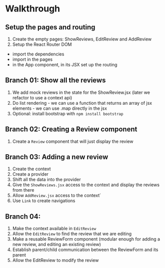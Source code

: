 # Walkthrough

## Setup the pages and routing
1. Create the empty pages: ShowReviews, EditReview and AddReview
2. Setup the React Router DOM
  - import the dependencies
  - import in the pages
  - in the App component, in its JSX set up the routing

  ## Branch 01: Show all the reviews
  1. We add mock reviews in the state for the ShowReview.jsx (later we refactor to use a context api)
  2. Do list rendering
    - we can use a function that returns an array of jsx elements
    - we can use .map directly in the jsx
  3. Optional: install bootstrap with `npm install bootstrap`

  ## Branch 02: Creating a Review component
  1. Create a `Review` component that will just display the review

  ## Branch 03: Adding a new review
  1. Create the context
  2. Create a provider
  3. Shift all the data into the provider
  4. Give the `ShowReviews.jsx` access to the context and display the reviews from there
  5. Allow `AddReview.jsx` access to the context`
  6. Use `Link` to create  navigations

  ## Branch 04:
  1. Make the context available in `EditReview`
  2. Allow the `EditReview` to find the review that we are editing
  3. Make a reusable ReviewForm component (modular enough for adding a new review, and editing an existing review)
  4. Establish parent/child communication between the ReviewForm and its parent
  5. Allow the EditReview to modify the review